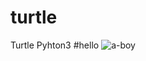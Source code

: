 # turtle
Turtle Pyhton3
#hello
![a-boy](https://user-images.githubusercontent.com/82286974/126048806-6e38bf67-3ec3-420b-bdfa-139df5588249.png)
